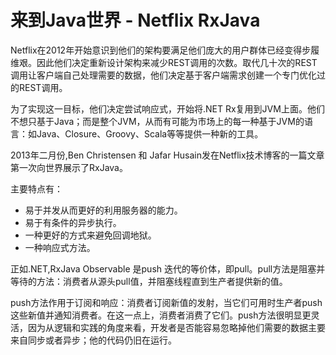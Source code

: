 # 来到Java世界 - Netflix RxJava

Netflix在2012年开始意识到他们的架构要满足他们庞大的用户群体已经变得步履维艰。因此他们决定重新设计架构来减少REST调用的次数。取代几十次的REST调用让客户端自己处理需要的数据，他们决定基于客户端需求创建一个专门优化过的REST调用。

为了实现这一目标，他们决定尝试响应式，开始将.NET Rx复用到JVM上面。他们不想只基于Java；而是整个JVM，从而有可能为市场上的每一种基于JVM的语言：如Java、Closure、Groovy、Scala等等提供一种新的工具。

2013年二月份,Ben Christensen 和 Jafar Husain发在Netflix技术博客的一篇文章第一次向世界展示了RxJava。

主要特点有：

* 易于并发从而更好的利用服务器的能力。
* 易于有条件的异步执行。
* 一种更好的方式来避免回调地狱。
* 一种响应式方法。


正如.NET,RxJava Observable 是push 迭代的等价体，即pull。pull方法是阻塞并等待的方法：消费者从源头pull值，并阻塞线程直到生产者提供新的值。

push方法作用于订阅和响应：消费者订阅新值的发射，当它们可用时生产者push这些新值并通知消费者。在这一点上，消费者消费了它们。push方法很明显更灵活，因为从逻辑和实践的角度来看，开发者是否能容易忽略掉他们需要的数据主要来自同步或者异步；他的代码仍旧在运行。

